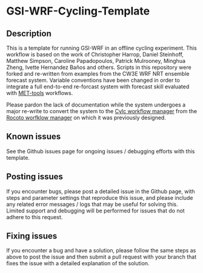 # GSI-WRF-Cycling-Template

## Description
This is a template for running GSI-WRF in an offline cycling experiment.
This workflow is based on the work of Christopher Harrop, Daniel Steinhoff, Matthew Simpson,
Caroline Papadopoulos, Patrick Mulrooney, Minghua Zheng, Ivette Hernandez Ba&ntilde;os and
others. Scripts in this repository were forked and re-written from examples from the CW3E
WRF NRT ensemble forecast system. Variable conventions have been changed in order to
integrate a full end-to-end re-forcast system with forecast skill evaluated with
[MET-tools](https://github.com/CW3E/MET-tools) workflows.

Please pardon the lack of documentation while the system undergoes a major re-write
to convert the system to the [Cylc workflow manager](https://cylc.github.io/) from the
[Rocoto worfklow manager](http://christopherwharrop.github.io/rocoto/) on which it was
previously designed.

## Known issues
See the Github issues page for ongoing issues / debugging efforts with this template.

## Posting issues
If you encounter bugs, please post a detailed issue in the Github page, with steps and parameter
settings that reproduce this issue, and please include any related error messages / logs that
may be useful for solving this.  Limited support and debugging will be performed for issues that do
not adhere to this request.

## Fixing issues
If you encounter a bug and have a solution, please follow the same steps as above to post the issue
and then submit a pull request with your branch that fixes the issue with a detailed explanation of
the solution.

